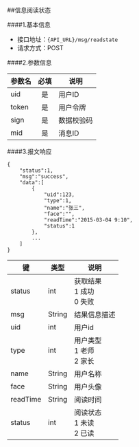 ##信息阅读状态

####1.基本信息
- 接口地址：`{API_URL}/msg/readstate`
- 请求方式：POST

####2.参数信息  

| 参数名    | 必填      | 说明      |
| -------   |:-------:  |-----------|
| uid       | 是        | 用户ID    |
| token     | 是        | 用户令牌  |
| sign      | 是        | 数据校验码|
| mid       | 是        | 消息ID    |

####3.报文响应

```
{
	"status":1,
	"msg":"success",
	"data":[
		{
			"uid":123,
			"type":1,
			"name":"张三",
			"face":"",
			"readTime":"2015-03-04 9:10",
			"status":1
		},
		...
	]
}
```

|键      |类型  |说明  |
|--------|------|------|
|status  |int   |获取结果<br>1 成功<br>0 失败|
|msg     |String|结果信息描述|
|uid     |int   |用户id|
|type    |int   |用户类型<br>1 老师<br>2 家长|
|name    |String|用户名称|
|face    |String|用户头像|
|readTime|String|阅读时间|
|status  |int   |阅读状态<br>1 未读<br>2 已读|
